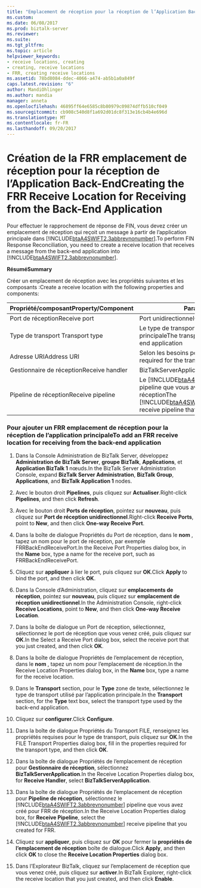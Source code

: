 ```yaml
---
title: "Emplacement de réception pour la réception de l’Application Back-End-création de la FRR | Documents Microsoft"
ms.custom: 
ms.date: 06/08/2017
ms.prod: biztalk-server
ms.reviewer: 
ms.suite: 
ms.tgt_pltfrm: 
ms.topic: article
helpviewer_keywords:
- receive locations, creating
- creating, receive locations
- FRR, creating receive locations
ms.assetid: 78bd8084-ddec-4066-a474-ab5b1a0a849f
caps.latest.revision: "6"
author: MandiOhlinger
ms.author: mandia
manager: anneta
ms.openlocfilehash: 46895ff64e6585c8b80979c09874dffb510cf049
ms.sourcegitcommit: cb908c540d8f1a692d01dc8f313e16cb4b4e696d
ms.translationtype: MT
ms.contentlocale: fr-FR
ms.lasthandoff: 09/20/2017
---
```

# <a name="creating-the-frr-receive-location-for-receiving-from-the-back-end-application"></a><span data-ttu-id="aa8db-102">Création de la FRR emplacement de réception pour la réception de l’Application Back-End</span><span class="sxs-lookup"><span data-stu-id="aa8db-102">Creating the FRR Receive Location for Receiving from the Back-End Application</span></span>
<span data-ttu-id="aa8db-103">Pour effectuer le rapprochement de réponse de FIN, vous devez créer un emplacement de réception qui reçoit un message à partir de l’application principale dans [!INCLUDE[btaA4SWIFT2.3abbrevnonumber](../../includes/btaa4swift2-3abbrevnonumber-md.md)].</span><span class="sxs-lookup"><span data-stu-id="aa8db-103">To perform FIN Response Reconciliation, you need to create a receive location that receives a message from the back-end application into [!INCLUDE[btaA4SWIFT2.3abbrevnonumber](../../includes/btaa4swift2-3abbrevnonumber-md.md)].</span></span>  
  
 <span data-ttu-id="aa8db-104">**Résumé**</span><span class="sxs-lookup"><span data-stu-id="aa8db-104">**Summary**</span></span>  
  
 <span data-ttu-id="aa8db-105">Créer un emplacement de réception avec les propriétés suivantes et les composants :</span><span class="sxs-lookup"><span data-stu-id="aa8db-105">Create a receive location with the following properties and components:</span></span>  
  
|<span data-ttu-id="aa8db-106">Propriété/composant</span><span class="sxs-lookup"><span data-stu-id="aa8db-106">Property/Component</span></span>|<span data-ttu-id="aa8db-107">Paramètre</span><span class="sxs-lookup"><span data-stu-id="aa8db-107">Setting</span></span>|  
|-------------------------|-------------|  
|<span data-ttu-id="aa8db-108">Port de réception</span><span class="sxs-lookup"><span data-stu-id="aa8db-108">Receive port</span></span>|<span data-ttu-id="aa8db-109">Port unidirectionnel</span><span class="sxs-lookup"><span data-stu-id="aa8db-109">One-way port</span></span>|  
|<span data-ttu-id="aa8db-110">Type de transport </span><span class="sxs-lookup"><span data-stu-id="aa8db-110">Transport type</span></span>|<span data-ttu-id="aa8db-111">Le type de transport utilisé par l’application principale</span><span class="sxs-lookup"><span data-stu-id="aa8db-111">The transport type used by the back-end application</span></span>|  
|<span data-ttu-id="aa8db-112">Adresse URI</span><span class="sxs-lookup"><span data-stu-id="aa8db-112">Address URI</span></span>|<span data-ttu-id="aa8db-113">Selon les besoins pour le type de transport</span><span class="sxs-lookup"><span data-stu-id="aa8db-113">As required for the transport type</span></span>|  
|<span data-ttu-id="aa8db-114">Gestionnaire de réception</span><span class="sxs-lookup"><span data-stu-id="aa8db-114">Receive handler</span></span>|<span data-ttu-id="aa8db-115">BizTalkServerApplication</span><span class="sxs-lookup"><span data-stu-id="aa8db-115">BizTalkServerApplication</span></span>|  
|<span data-ttu-id="aa8db-116">Pipeline de réception</span><span class="sxs-lookup"><span data-stu-id="aa8db-116">Receive pipeline</span></span>|<span data-ttu-id="aa8db-117">Le [!INCLUDE[btaA4SWIFT2.3abbrevnonumber](../../includes/btaa4swift2-3abbrevnonumber-md.md)] pipeline que vous avez créé pour FRR de réception</span><span class="sxs-lookup"><span data-stu-id="aa8db-117">The [!INCLUDE[btaA4SWIFT2.3abbrevnonumber](../../includes/btaa4swift2-3abbrevnonumber-md.md)] receive pipeline that you created for FRR</span></span>|  
  
### <a name="to-add-an-frr-receive-location-for-receiving-from-the-back-end-application"></a><span data-ttu-id="aa8db-118">Pour ajouter un FRR emplacement de réception pour la réception de l’application principale</span><span class="sxs-lookup"><span data-stu-id="aa8db-118">To add an FRR receive location for receiving from the back-end application</span></span>  
  
1.  <span data-ttu-id="aa8db-119">Dans la Console Administration de BizTalk Server, développez **Administration de BizTalk Server**, **groupe BizTalk**, **Applications**, et **Application BizTalk 1** nœuds.</span><span class="sxs-lookup"><span data-stu-id="aa8db-119">In the BizTalk Server Administration Console, expand **BizTalk Server Administration**, **BizTalk Group**, **Applications**, and **BizTalk Application 1** nodes.</span></span>  
  
2.  <span data-ttu-id="aa8db-120">Avec le bouton droit **Pipelines**, puis cliquez sur **Actualiser**.</span><span class="sxs-lookup"><span data-stu-id="aa8db-120">Right-click **Pipelines**, and then click **Refresh**.</span></span>  
  
3.  <span data-ttu-id="aa8db-121">Avec le bouton droit **Ports de réception**, pointez sur **nouveau**, puis cliquez sur **Port de réception unidirectionnel**.</span><span class="sxs-lookup"><span data-stu-id="aa8db-121">Right-click **Receive Ports**, point to **New**, and then click **One-way Receive Port**.</span></span>  
  
4.  <span data-ttu-id="aa8db-122">Dans la boîte de dialogue Propriétés du Port de réception, dans le **nom** , tapez un nom pour le port de réception, par exemple FRRBackEndReceivePort.</span><span class="sxs-lookup"><span data-stu-id="aa8db-122">In the Receive Port Properties dialog box, in the **Name** box, type a name for the receive port, such as FRRBackEndReceivePort.</span></span>  
  
5.  <span data-ttu-id="aa8db-123">Cliquez sur **appliquer** à lier le port, puis cliquez sur **OK**.</span><span class="sxs-lookup"><span data-stu-id="aa8db-123">Click **Apply** to bind the port, and then click **OK**.</span></span>  
  
6.  <span data-ttu-id="aa8db-124">Dans la Console d’Administration, cliquez sur **emplacements de réception**, pointez sur **nouveau**, puis cliquez sur **emplacement de réception unidirectionnel**.</span><span class="sxs-lookup"><span data-stu-id="aa8db-124">In the Administration Console, right-click **Receive Locations**, point to **New**, and then click **One-way Receive Location**.</span></span>  
  
7.  <span data-ttu-id="aa8db-125">Dans la boîte de dialogue un Port de réception, sélectionnez, sélectionnez le port de réception que vous venez créé, puis cliquez sur **OK**.</span><span class="sxs-lookup"><span data-stu-id="aa8db-125">In the Select a Receive Port dialog box, select the receive port that you just created, and then click **OK**.</span></span>  
  
8.  <span data-ttu-id="aa8db-126">Dans la boîte de dialogue Propriétés de l’emplacement de réception, dans le **nom** , tapez un nom pour l’emplacement de réception.</span><span class="sxs-lookup"><span data-stu-id="aa8db-126">In the Receive Location Properties dialog box, in the **Name** box, type a name for the receive location.</span></span>  
  
9. <span data-ttu-id="aa8db-127">Dans le **Transport** section, pour le **Type** zone de texte, sélectionnez le type de transport utilisé par l’application principale.</span><span class="sxs-lookup"><span data-stu-id="aa8db-127">In the **Transport** section, for the **Type** text box, select the transport type used by the back-end application.</span></span>  
  
10. <span data-ttu-id="aa8db-128">Cliquez sur **configurer**.</span><span class="sxs-lookup"><span data-stu-id="aa8db-128">Click **Configure**.</span></span>  
  
11. <span data-ttu-id="aa8db-129">Dans la boîte de dialogue Propriétés du Transport FILE, renseignez les propriétés requises pour le type de transport, puis cliquez sur **OK**.</span><span class="sxs-lookup"><span data-stu-id="aa8db-129">In the FILE Transport Properties dialog box, fill in the properties required for the transport type, and then click **OK**.</span></span>  
  
12. <span data-ttu-id="aa8db-130">Dans la boîte de dialogue Propriétés de l’emplacement de réception pour **Gestionnaire de réception**, sélectionnez **BizTalkServerApplication**.</span><span class="sxs-lookup"><span data-stu-id="aa8db-130">In the Receive Location Properties dialog box, for **Receive Handler**, select **BizTalkServerApplication**.</span></span>  
  
13. <span data-ttu-id="aa8db-131">Dans la boîte de dialogue Propriétés de l’emplacement de réception pour **Pipeline de réception**, sélectionnez le [!INCLUDE[btaA4SWIFT2.3abbrevnonumber](../../includes/btaa4swift2-3abbrevnonumber-md.md)] pipeline que vous avez créé pour FRR de réception.</span><span class="sxs-lookup"><span data-stu-id="aa8db-131">In the Receive Location Properties dialog box, for **Receive Pipeline**, select the [!INCLUDE[btaA4SWIFT2.3abbrevnonumber](../../includes/btaa4swift2-3abbrevnonumber-md.md)] receive pipeline that you created for FRR.</span></span>  
  
14. <span data-ttu-id="aa8db-132">Cliquez sur **appliquer**, puis cliquez sur **OK** pour fermer la **propriétés de l’emplacement de réception** boîte de dialogue.</span><span class="sxs-lookup"><span data-stu-id="aa8db-132">Click **Apply**, and then click **OK** to close the **Receive Location Properties** dialog box.</span></span>  
  
15. <span data-ttu-id="aa8db-133">Dans l’Explorateur BizTalk, cliquez sur l’emplacement de réception que vous venez créé, puis cliquez sur **activer**.</span><span class="sxs-lookup"><span data-stu-id="aa8db-133">In BizTalk Explorer, right-click the receive location that you just created, and then click **Enable**.</span></span>